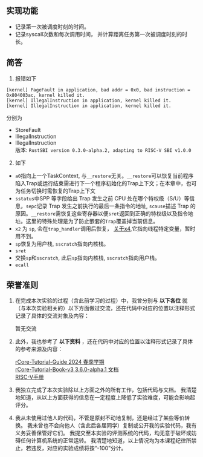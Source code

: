 **实现功能**
----------------
- 记录第一次被调度时刻的时间。
- 记录syscall次数和每次调用时间， 并计算距离任务第一次被调度时刻的时长。


**简答**
----------------
1. 报错如下
```
[kernel] PageFault in application, bad addr = 0x0, bad instruction = 0x804003ac, kernel killed it.
[kernel] IllegalInstruction in application, kernel killed it.
[kernel] IllegalInstruction in application, kernel killed it.
```
分别为
- StoreFault
- IllegalInstruction
- IllegalInstruction  
版本: `RustSBI version 0.3.0-alpha.2, adapting to RISC-V SBI v1.0.0`

2. 如下
- `a0`指向上一个TaskContext, 与`__restore`无关。`__restore`可以恢复当前程序陷入Trap或运行结束需进行下一个程序初始化的Trap上下文；在本章中，也可为任务切换时需恢复的Trap上下文
- `sstatus`中SPP 等字段给出 Trap 发生之前 CPU 处在哪个特权级（S/U）等信息，`sepc`记录 Trap 发生之前执行的最后一条指令的地址, `scause`描述 Trap 的原因。`__restore`需恢复这些寄存器以便`sret`返回到正确的特权级以及指令地址。这里的特殊处理是为了防止嵌套的`Trap`覆盖掉当前信息。
- `x2` 为 `sp`, 会在`trap_handler`调用后恢复， [关于x4](https://riscv-rtthread-programming-manual.readthedocs.io/zh-cn/latest/zh_CN/3.html),它指向线程特定变量，暂时用不到。
- `sp`恢复为用户栈, `sscratch`指向内核栈。
- `sret`
- 交换`sp`和`sscratch`, 此后`sp`指向内核栈, `sscratch`指向用户栈。
- `ecall`


**荣誉准则**
----------------

1. 在完成本次实验的过程（含此前学习的过程）中，我曾分别与 **以下各位** 就（与本次实验相关的）以下方面做过交流，还在代码中对应的位置以注释形式记录了具体的交流对象及内容：

    暂无交流

2. 此外，我也参考了 **以下资料** ，还在代码中对应的位置以注释形式记录了具体的参考来源及内容：

    [rCore-Tutorial-Guide 2024 春季学期](https://learningos.cn/rCore-Tutorial-Guide-2024S)    
    [rCore-Tutorial-Book-v3 3.6.0-alpha.1 文档](https://rcore-os.cn/rCore-Tutorial-Book-v3)  
    [RISC-V手册](http://riscvbook.com/chinese/RISC-V-Reader-Chinese-v2p1.pdf)  

3. 我独立完成了本次实验除以上方面之外的所有工作，包括代码与文档。
我清楚地知道，从以上方面获得的信息在一定程度上降低了实验难度，可能会影响起评分。

4. 我从未使用过他人的代码，不管是原封不动地复制，还是经过了某些等价转换。
我未曾也不会向他人（含此后各届同学）复制或公开我的实验代码，我有义务妥善保管好它们。
我提交至本实验的评测系统的代码，均无意于破坏或妨碍任何计算机系统的正常运转。
我清楚地知道，以上情况均为本课程纪律所禁止，若违反，对应的实验成绩将按“-100”分计。
